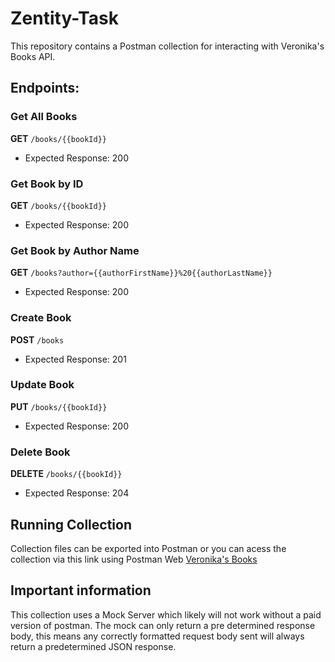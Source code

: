 # Zentity-Task

This repository contains a Postman collection for interacting with Veronika's Books API.

## Endpoints:

### Get All Books
**GET** `/books/{{bookId}}`
- Expected Response: 200

### Get Book by ID
**GET** `/books/{{bookId}}`
- Expected Response: 200

### Get Book by Author Name
**GET** `/books?author={{authorFirstName}}%20{{authorLastName}}`
- Expected Response: 200

### Create Book
**POST** `/books`
- Expected Response: 201

### Update Book
**PUT** `/books/{{bookId}}`
- Expected Response: 200

### Delete Book
**DELETE** `/books/{{bookId}}`
- Expected Response: 204  

## Running Collection
Collection files can be exported into Postman or you can acess the collection via this link using Postman Web
[Veronika's Books](https://bold-escape-565694.postman.co/workspace/test~c7c077cd-cf3a-435c-bc4d-8f93d51f7f71/collection/24180628-9ee57493-ff29-4000-abe8-a0dca3f16605?action=share&creator=24180628&active-environment=24180628-a573c736-218f-41c5-a60e-5d970c49bbae)

## Important information
This collection uses a Mock Server which likely will not work without a paid version of postman. The mock can only return a pre determined response body, this means any correctly formatted request body sent will always return a predetermined JSON response.

